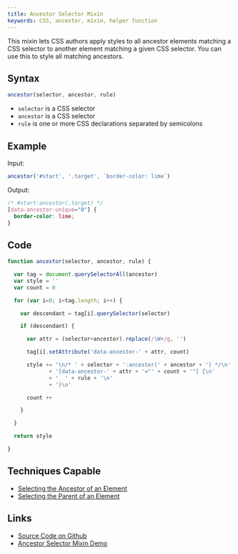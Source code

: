 ```yaml
---
title: Ancestor Selector Mixin
keywords: CSS, ancestor, mixin, helper function
---
```


This mixin lets CSS authors apply styles to all ancestor elements matching a CSS selector to another element matching a given CSS selector. You can use this to style all matching ancestors.

## Syntax

```javascript
ancestor(selector, ancestor, rule)
```

- `selector` is a CSS selector
- `ancestor` is a CSS selector
- `rule` is one or more CSS declarations separated by semicolons

## Example

Input:

```javascript
ancestor('#start', '.target', `border-color: lime`)
```

Output:

```css
/* #start:ancestor(.target) */
[data-ancestor-unique="0"] {
  border-color: lime;
}
```

## Code

```javascript
function ancestor(selector, ancestor, rule) {

  var tag = document.querySelectorAll(ancestor)
  var style = ''
  var count = 0

  for (var i=0; i<tag.length; i++) {

    var descendant = tag[i].querySelector(selector)

    if (descendant) {

      var attr = (selector+ancestor).replace(/\W+/g, '')

      tag[i].setAttribute('data-ancestor-' + attr, count)

      style += '\n/* ' + selector + ':ancestor(' + ancestor + ') */\n'
             + '[data-ancestor-' + attr + '="' + count + '"] {\n'
             + '  ' + rule + '\n'
             + '}\n'

      count ++

    }

  }

  return style

}
```

## Techniques Capable

- [Selecting the Ancestor of an Element](../techniques/ancestor-of-element.html)
- [Selecting the Parent of an Element](../techniques/parent-of-element.html)

## Links

- [Source Code on Github](https://github.com/tomhodgins/reprocss/blob/master/mixins/ancestor-selector.js)
- [Ancestor Selector Mixin Demo](https://tomhodgins.github.io/reprocss/test/ancestor-selector-mixin.html)